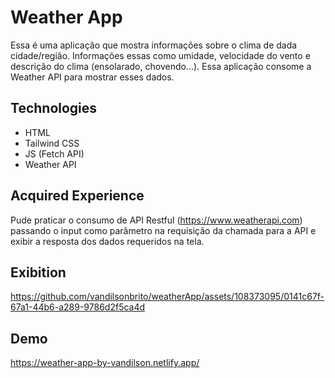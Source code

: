 # Weather App

Essa é uma aplicação que mostra informações sobre o clima de dada cidade/região. Informações essas como umidade, velocidade do vento e descrição do clima (ensolarado, chovendo...). 
Essa aplicação consome a Weather API para mostrar esses dados.

<h2>Technologies</h2>

  - HTML
  - Tailwind CSS
  - JS (Fetch API)
  - Weather API

<h2>Acquired Experience</h2>

Pude praticar o consumo de API Restful (https://www.weatherapi.com) passando o input como parâmetro na requisição da chamada para a API e exibir a resposta dos dados requeridos na tela.
  
<h2>Exibition</h2>

https://github.com/vandilsonbrito/weatherApp/assets/108373095/0141c67f-67a1-44b6-a289-9786d2f5ca4d

<h2>Demo</h2>

https://weather-app-by-vandilson.netlify.app/


  


